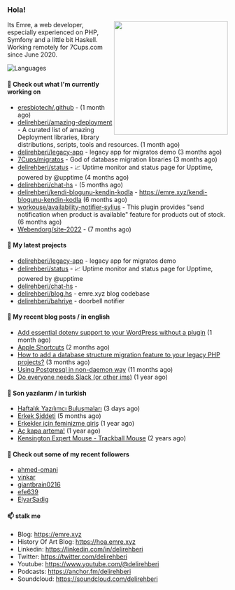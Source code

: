 <h3>Hola!</h3>
 

<img align="right" src="https://media.giphy.com/media/ZE6HYckyroMWwSp11C/giphy-downsized.gif" width="260">

Its Emre, a web developer, especially experienced on PHP, Symfony and a little bit Haskell. Working remotely for 7Cups.com since June 2020. 

![Languages](https://github-readme-stats.vercel.app/api/top-langs/?username=delirehberi&layout=compact)

#### 👷 Check out what I'm currently working on

- [eresbiotech/.github](https://github.com/eresbiotech/.github) -  (1 month ago)
- [delirehberi/amazing-deployment](https://github.com/delirehberi/amazing-deployment) - A curated list of amazing Deployment libraries, library distributions, scripts, tools and resources. (1 month ago)
- [delirehberi/legacy-app](https://github.com/delirehberi/legacy-app) - legacy app for migratos demo (3 months ago)
- [7Cups/migratos](https://github.com/7Cups/migratos) - God of database migration libraries (3 months ago)
- [delirehberi/status](https://github.com/delirehberi/status) - 📈 Uptime monitor and status page for Upptime, powered by @upptime (4 months ago)
- [delirehberi/chat-hs](https://github.com/delirehberi/chat-hs) -  (5 months ago)
- [delirehberi/kendi-blogunu-kendin-kodla](https://github.com/delirehberi/kendi-blogunu-kendin-kodla) - https://emre.xyz/kendi-blogunu-kendin-kodla (6 months ago)
- [workouse/availability-notifier-sylius](https://github.com/workouse/availability-notifier-sylius) - This plugin provides &#34;send notification when product is available&#34; feature for products out of stock. (6 months ago)
- [Webendorg/site-2022](https://github.com/Webendorg/site-2022) -  (7 months ago)

#### 🌱 My latest projects

- [delirehberi/legacy-app](https://github.com/delirehberi/legacy-app) - legacy app for migratos demo
- [delirehberi/status](https://github.com/delirehberi/status) - 📈 Uptime monitor and status page for Upptime, powered by @upptime
- [delirehberi/chat-hs](https://github.com/delirehberi/chat-hs) - 
- [delirehberi/blog.hs](https://github.com/delirehberi/blog.hs) - emre.xyz blog codebase 
- [delirehberi/bahriye](https://github.com/delirehberi/bahriye) - doorbell notifier

#### 📜 My recent blog posts / in english

- [Add essential dotenv support to your WordPress without a plugin](https://emre.xyz/add-essential-dotenv-support-to-your-wordpress-without-a-plugin) (1 month ago)
- [Apple Shortcuts](https://emre.xyz/apple-shortcuts) (2 months ago)
- [How to add a database structure migration feature to your legacy PHP projects?](https://emre.xyz/how-to-add-a-database-structure-migration-feature-to-your-legacy-php-projects) (3 months ago)
- [Using Postgresql in non-daemon way](https://emre.xyz/using-postgresql-in-non-daemon-way) (11 months ago)
- [Do everyone needs Slack (or other ims)](https://emre.xyz/do-everyone-needs-slack-or-other-ims) (1 year ago)

#### 📜 Son yazılarım / in turkish

- [Haftalık Yazılımcı Buluşmaları](https://emre.xyz/haftalik-yazilimci-bulusmalari) (3 days ago)
- [Erkek Şiddeti](https://emre.xyz/erkek-siddeti) (5 months ago)
- [Erkekler için feminizme giriş](https://emre.xyz/erkekler-icin-feminizme-giris) (1 year ago)
- [Aç kapa artema!](https://emre.xyz/ac-kapa-artema) (1 year ago)
- [Kensington Expert Mouse - Trackball Mouse](https://emre.xyz/kensington-expert-mouse-trackball-mouse) (2 years ago)

#### 👯 Check out some of my recent followers

- [ahmed-omani](https://github.com/ahmed-omani)
- [yinkar](https://github.com/yinkar)
- [giantbrain0216](https://github.com/giantbrain0216)
- [efe639](https://github.com/efe639)
- [ElyarSadig](https://github.com/ElyarSadig)

#### 📫 stalk me

- Blog: https://emre.xyz
- History Of Art Blog: https://hoa.emre.xyz
- Linkedin: https://linkedin.com/in/delirehberi
- Twitter: https://twitter.com/delirehberi
- Youtube: https://www.youtube.com/@delirehberi
- Podcasts: https://anchor.fm/delirehberi
- Soundcloud: https://soundcloud.com/delirehberi


